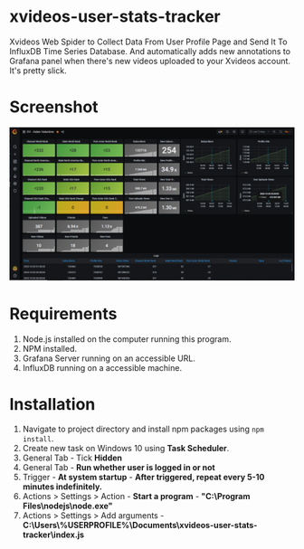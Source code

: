# xvideos-user-stats-tracker
 Xvideos Web Spider to Collect Data From User Profile Page and Send It To InfluxDB Time Series Database. And automatically adds new annotations to Grafana panel when there's new videos uploaded to your Xvideos account. It's pretty slick.

# Screenshot
![Xvideos User Stats Grafana Dashboard Screenshot](https://raw.githubusercontent.com/aidenvalentine/xvideos-user-stats-tracker/main/screenshot-1.PNG)

# Requirements
1. Node.js installed on the computer running this program.
1. NPM installed.
1. Grafana Server running on an accessible URL.
1. InfluxDB running on a accessible machine.

# Installation
1. Navigate to project directory and install npm packages using ```npm install```.
2. Create new task on Windows 10 using __Task Scheduler__.
 1. General Tab - Tick __Hidden__
 1. General Tab - __Run whether user is logged in or not__
 1. Trigger - __At system startup__ - __After triggered, repeat every 5-10 minutes indefinitely.__
 1. Actions > Settings > Action - __Start a program__ - __"C:\Program Files\nodejs\node.exe"__
 1. Actions > Settings > Add arguments - __C:\Users\\%USERPROFILE%\Documents\xvideos-user-stats-tracker\index.js__
